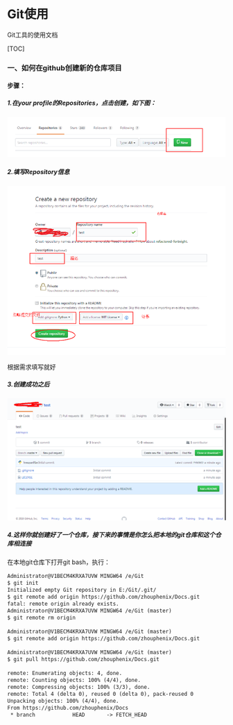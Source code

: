 # Git使用

Git工具的使用文档

[TOC]

### 一、如何在github创建新的仓库项目

#### 步骤：

##### 1.在your profile的Repositories，点击创建，如下图： 

![新建git仓库](RES/20180307161211461.png)

##### 2.填写Repository信息

![Repository信息](RES/20180307161342565.png)

根据需求填写就好

##### 3.创建成功之后

![创建成功之后仓库](RES/20180307161544685.png)

##### 4.这样你就创建好了一个仓库，接下来的事情是你怎么把本地的git仓库和这个仓库相连接

在本地git仓库下打开git bash，执行： 

```
Administrator@V1BECM4KRXA7UVW MINGW64 /e/Git
$ git init
Initialized empty Git repository in E:/Git/.git/
$ git remote add origin https://github.com/zhouphenix/Docs.git
fatal: remote origin already exists.
Administrator@V1BECM4KRXA7UVW MINGW64 /e/Git (master)
$ git remote rm origin

Administrator@V1BECM4KRXA7UVW MINGW64 /e/Git (master)
$ git remote add origin https://github.com/zhouphenix/Docs.git

Administrator@V1BECM4KRXA7UVW MINGW64 /e/Git (master)
$ git pull https://github.com/zhouphenix/Docs.git

remote: Enumerating objects: 4, done.
remote: Counting objects: 100% (4/4), done.
remote: Compressing objects: 100% (3/3), done.
remote: Total 4 (delta 0), reused 0 (delta 0), pack-reused 0
Unpacking objects: 100% (4/4), done.
From https://github.com/zhouphenix/Docs
 * branch            HEAD       -> FETCH_HEAD

```

















